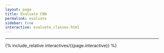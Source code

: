 ```yaml
---
layout: page
title: Evaluate CNN
permalink: evaluate
sidebar: true
interactive: evaluate_classes.html
---
```

---


<!-- The below line includes the interactive figure. Do not change! -->

{% include_relative interactives/{{page.interactive}} %}



